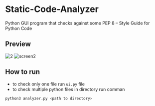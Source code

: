 # Static-Code-Analyzer
Python GUI program that checks against some PEP 8 – Style Guide for Python Code 


## Preview
![2](https://user-images.githubusercontent.com/67506662/236626055-0bf38673-bcd4-4c49-b0b3-a13248067726.png)
![screen2](https://user-images.githubusercontent.com/67506662/236625956-8f3a4783-9045-44ee-88b3-4bb935adccc8.png)

## How to run

- to check only one file run `ui.py` file 
- to check multiple python files in directory run comman
``` python
python3 analyzer.py <path to directory>
```
